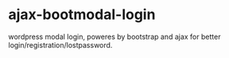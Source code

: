 ajax-bootmodal-login
====================

wordpress modal login, poweres by bootstrap and ajax for better login/registration/lostpassword.
